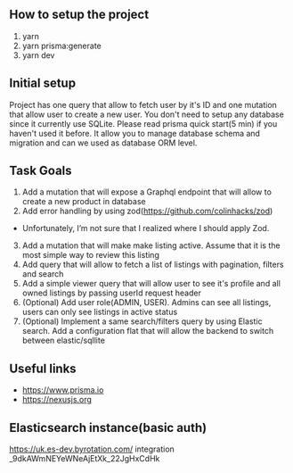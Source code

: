 ## How to setup the project

1. yarn
2. yarn prisma:generate
3. yarn dev

## Initial setup
Project has one query that allow to fetch user by it's ID and one mutation that allow user to create a new user. You don't need to setup any database since it currently use SQLite. Please read prisma quick start(5 min) if you haven't used it before. It allow you to manage database schema and migration and can we used as database ORM level.

## Task Goals
1. Add a mutation that will expose a Graphql endpoint that will allow to create a new product in database
2. Add error handling by using zod(https://github.com/colinhacks/zod)
- Unfortunately, I’m not sure that I realized where I should apply Zod.
3. Add a mutation that will make make listing active. Assume that it is the most simple way to review this listing
4. Add query that will allow to fetch a list of listings with pagination, filters and search
5. Add a simple viewer query that will allow user to see it's profile and all owned listings by passing userId request header
6. (Optional) Add user role(ADMIN, USER). Admins can see all listings, users can only see listings in active status
7. (Optional) Implement a same search/filters query by using Elastic search. Add a configuration flat that will allow the backend to switch between elastic/sqllite

## Useful links
 - https://www.prisma.io
 - https://nexusjs.org

## Elasticsearch instance(basic auth)
https://uk.es-dev.byrotation.com/
integration
_9dkAWmNEYeWNeAjEtXk_22JgHxCdHk
